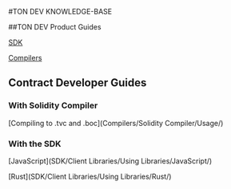#TON DEV KNOWLEDGE-BASE

##TON DEV Product Guides

[SDK](/SDK/Overview/)

[Compilers](Compilers/About)

## Contract Developer Guides 

### With Solidity Compiler

[Compiling to .tvc and .boc](Compilers/Solidity Compiler/Usage/)

### With the SDK

[JavaScript](SDK/Client Libraries/Using Libraries/JavaScript/)

[Rust](SDK/Client Libraries/Using Libraries/Rust/)



